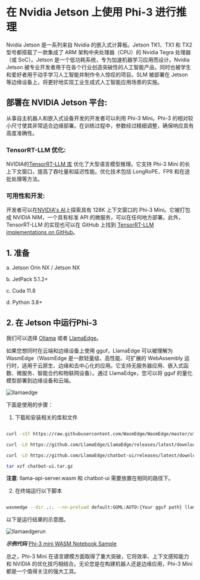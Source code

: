 # **在 Nvidia Jetson 上使用 Phi-3 进行推理**

Nvidia Jetson 是一系列来自 Nvidia 的嵌入式计算板。Jetson TK1、TX1 和 TX2 型号都搭载了一款集成了 ARM 架构中央处理器（CPU）的 Nvidia Tegra 处理器（或 SoC）。Jetson 是一个低功耗系统，专为加速机器学习应用而设计。Nvidia Jetson 被专业开发者用于在各个行业创造突破性的人工智能产品，同时也被学生和爱好者用于动手学习人工智能并制作令人惊叹的项目。SLM 被部署在 Jetson 等边缘设备上，将更好地实现工业生成式人工智能应用场景的实施。

## 部署在 NVIDIA Jetson 平台:
从事自主机器人和嵌入式设备开发的开发者可以利用 Phi-3 Mini。Phi-3 的相对较小尺寸使其非常适合边缘部署。在训练过程中，参数经过精细调整，确保响应具有高度准确性。

### TensorRT-LLM 优化:
NVIDIA的[TensorRT-LLM 库](https://github.com/NVIDIA/TensorRT-LLM?WT.mc_id=aiml-138114-kinfeylo) 优化了大型语言模型推理。它支持 Phi-3 Mini 的长上下文窗口，提高了吞吐量和延迟性能。优化技术包括 LongRoPE、FP8 和在途批处理等方法。

### 可用性和开发:
开发者可以在[NVIDIA's AI](https://www.nvidia.com/en-us/ai-data-science/generative-ai/)上探索具有 128K 上下文窗口的 Phi-3 Mini。它被打包成 NVIDIA NIM，一个具有标准 API 的微服务，可以在任何地方部署。此外，TensorRT-LLM 的实现也可以在 GitHub 上找到 [TensorRT-LLM implementations on GitHub](https://github.com/NVIDIA/TensorRT-LLM)。


 ## **1. 准备**


a. Jetson Orin NX / Jetson NX

b. JetPack 5.1.2+
   
c. Cuda 11.8
   
d. Python 3.8+

 ## **2. 在 Jetson 中运行Phi-3**

我们可以选择 [Ollama](https://ollama.com) 或者 [LlamaEdge](https://llamaedge.com)。

如果您想同时在云端和边缘设备上使用 gguf，LlamaEdge 可以被理解为 WasmEdge（WasmEdge 是一款轻量级、高性能、可扩展的 WebAssembly 运行时，适用于云原生、边缘和去中心化的应用。它支持无服务器应用、嵌入式函数、微服务、智能合约和物联网设备）。通过 LlamaEdge，您可以将 gguf 的量化模型部署到边缘设备和云端。

![llamaedge](../../../../imgs/03/Jetson/llamaedge.jpg)

下面是使用的步骤：

1. 下载和安装相关的库和文件

```bash

curl -sSf https://raw.githubusercontent.com/WasmEdge/WasmEdge/master/utils/install.sh | bash -s -- --plugin wasi_nn-ggml

curl -LO https://github.com/LlamaEdge/LlamaEdge/releases/latest/download/llama-api-server.wasm

curl -LO https://github.com/LlamaEdge/chatbot-ui/releases/latest/download/chatbot-ui.tar.gz

tar xzf chatbot-ui.tar.gz

```

**注意**: llama-api-server.wasm 和 chatbot-ui 需要放置在相同的路径下。

2. 在终端运行以下脚本


```bash

wasmedge --dir .:. --nn-preload default:GGML:AUTO:{Your gguf path} llama-api-server.wasm -p phi-3-chat

```

以下是运行结果的示意图。


![llamaedgerun](../../../../imgs/03/Jetson/llamaedgerun.png)

***示例代码*** [Phi-3 mini WASM Notebook Sample](https://github.com/Azure-Samples/Phi-3MiniSamples/tree/main/wasm)

总之，Phi-3 Mini 在语言建模方面取得了重大突破，它将效率、上下文感知能力和 NVIDIA 的优化技巧相结合。无论您是在构建机器人还是边缘应用，Phi-3 Mini 都是一个值得关注的强大工具。